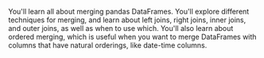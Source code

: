 You'll learn all about merging pandas DataFrames. You'll explore different techniques for merging, and learn about left joins, right joins, inner joins, and outer joins, as well as when to use which. You'll also learn about ordered merging, which is useful when you want to merge DataFrames with columns that have natural orderings, like date-time columns. 